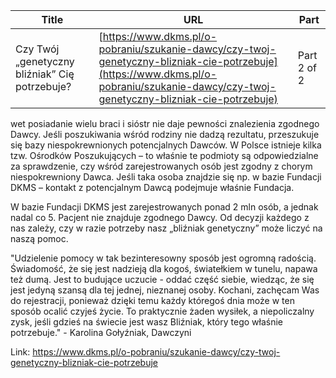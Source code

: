 | **Title**       | **URL**           | **Part**              |
|-----------------|-------------------|-----------------------|
| Czy Twój „genetyczny bliźniak” Cię potrzebuje?          | [https://www.dkms.pl/o-pobraniu/szukanie-dawcy/czy-twoj-genetyczny-blizniak-cie-potrzebuje](https://www.dkms.pl/o-pobraniu/szukanie-dawcy/czy-twoj-genetyczny-blizniak-cie-potrzebuje)    | Part 2 of 2          |

wet posiadanie wielu braci i sióstr nie daje pewności znalezienia zgodnego Dawcy. Jeśli poszukiwania wśród rodziny nie dadzą rezultatu, przeszukuje się bazy niespokrewnionych potencjalnych Dawców. W Polsce istnieje kilka tzw. Ośrodków Poszukujących – to właśnie te podmioty są odpowiedzialne za sprawdzenie, czy wśród zarejestrowanych osób jest zgodny z chorym niespokrewniony Dawca. Jeśli taka osoba znajdzie się np. w bazie Fundacji DKMS – kontakt z potencjalnym Dawcą podejmuje właśnie Fundacja.


W bazie Fundacji DKMS jest zarejestrowanych ponad 2 mln osób, a jednak nadal co 5\. Pacjent nie znajduje zgodnego Dawcy. Od decyzji każdego z nas zależy, czy w razie potrzeby nasz „bliźniak genetyczny” może liczyć na naszą pomoc.


"Udzielenie pomocy w tak bezinteresowny sposób jest ogromną radością. Świadomość, że się jest nadzieją dla kogoś, światełkiem w tunelu, napawa też dumą. Jest to budujące uczucie \- oddać część siebie, wiedząc, że się jest jedyną szansą dla tej jednej, nieznanej osoby. Kochani, zachęcam Was do rejestracji, ponieważ dzięki temu każdy któregoś dnia może w ten sposób ocalić czyjeś życie. To praktycznie żaden wysiłek, a niepoliczalny zysk, jeśli gdzieś na świecie jest wasz Bliźniak, który tego właśnie potrzebuje." \- Karolina Gołyźniak, Dawczyni

Link: https://www.dkms.pl/o-pobraniu/szukanie-dawcy/czy-twoj-genetyczny-blizniak-cie-potrzebuje
